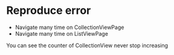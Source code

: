 # Reproduce error

* Navigate many time on CollectionViewPage
* Navigate many time on ListViewPage

You can see the counter of CollectionView never stop increasing